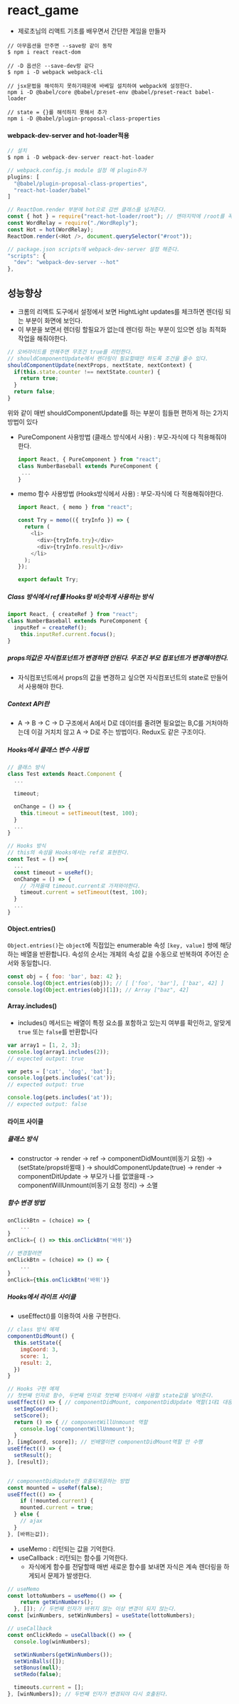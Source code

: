 # react_game

- 제로초님의 리액트 기초를 배우면서 간단한 게임을 만들자

```shell
// 아무옵션을 안주면 --save랑 같이 동작
$ npm i react react-dom

// -D 옵션은 --save-dev랑 같다
$ npm i -D webpack webpack-cli

// jsx문법을 해석하지 못하기때문에 바베일 설치하여 webpack에 설정한다.
npm i -D @babel/core @babel/preset-env @babel/preset-react babel-loader

// state = {}를 해석하지 못해서 추가
npm i -D @babel/plugin-proposal-class-properties
```

#### webpack-dev-server and hot-loader적용

```javascript
// 설치
$ npm i -D webpack-dev-server react-hot-loader

// webpack.config.js module 설정 에 plugin추가
plugins: [
  "@babel/plugin-proposal-class-properties",
  "react-hot-loader/babel"
]

// ReactDom.render 부분에 hot으로 감싼 클래스를 넘겨준다.
const { hot } = require("react-hot-loader/root"); // 맨마지막에 /root를 꼭붙여야 한다.
const WordRelay = require("./WordReply");
const Hot = hot(WordRelay);
ReactDom.render(<Hot />, document.querySelector("#root"));

// package.json scripts에 webpack-dev-server 설정 해준다.
"scripts": {
  "dev": "webpack-dev-server --hot"
},

```

## 성능향상

- 크롬의 리액트 도구에서 설정에서 보면 HightLight updates를 체크하면 렌더링 되는 부분이 화면에 보인다.
- 이 부분을 보면서 렌더링 할필요가 없는데 렌더링 하는 부분이 있으면 성능 최적화 작업을 해줘야한다.

```javascript
// 오버라이드를 안해주면 무조건 true를 리턴한다.
// shouldComponentUpdate에서 렌더링이 필요할때만 하도록 조건을 줄수 있다.
shouldComponentUpdate(nextProps, nextState, nextContext) {
  if(this.state.counter !== nextState.counter) {
    return true;
  }
  return false;
}
```

위와 같이 매번 shouldComponentUpdate를 하는 부분이 힘들편 편하게 하는 2가지 방법이 있다

- PureComponent 사용방법 (클래스 방식에서 사용) : 부모-자식에 다 적용해줘야한다.

  ```javascript
  import React, { PureComponent } from "react";
  class NumberBaseball extends PureComponent {
   ...
  }
  ```

- memo 함수 사용방법 (Hooks방식에서 사용) : 부모-자식에 다 적용해줘야한다.

  ```javascript
  import React, { memo } from "react";

  const Try = memo(({ tryInfo }) => {
    return (
      <li>
        <div>{tryInfo.try}</div>
        <div>{tryInfo.result}</div>
      </li>
    );
  });

  export default Try;
  ```

##### Class 방식에서 ref를 Hooks랑 비슷하게 사용하는 방식

```javascript
import React, { createRef } from "react";
class NumberBaseball extends PureComponent {
  inputRef = createRef();
	this.inputRef.current.focus();
}
```

##### props의값은 자식컴포넌트가 변경하면 안된다. 무조건 부모 컴포넌트가 변경해야한다.

- 자식컴포넌트에서 props의 값을 변경하고 싶으면 자식컴포넌트의 state로 만들어서 사용해야 한다.

##### Context API란

- A -> B -> C -> D 구조에서 A에서 D로 데이터를 줄려면 필요없는 B,C를 거처야하는데 이걸 거치치 않고 A -> D로 주는 방법이다. Redux도 같은 구조이다.

##### Hooks에서 클래스 변수 사용법

```javascript
// 클래스 방식
class Test extends React.Component {
  ...

  timeout;

  onChange = () => {
    this.timeout = setTimeout(test, 100);
  }
  ...
}

// Hooks 방식
// this의 속성을 Hooks에서는 ref로 표현한다.
const Test = () =>{
  ...
  const timeout = useRef();
  onChange = () => {
    // 가져올때 timeout.current로 가져와야한다.
    timeout.current = setTimeout(test, 100);
  }
  ...
}
```



#### Object.entries()

`Object.entries()`는 `object`에 직접있는 enumerable 속성 `[key, value]` 쌍에 해당하는 배열을 반환합니다. 속성의 순서는 개체의 속성 값을 수동으로 반복하여 주어진 순서와 동일합니다.

```javascript
const obj = { foo: 'bar', baz: 42 };
console.log(Object.entries(obj)); // [ ['foo', 'bar'], ['baz', 42] ]
console.log(Object.entries(obj)[1]); // Array ["baz", 42]
```



#### Array.**includes()**

- includes() 메서드는 배열이 특정 요소를 포함하고 있는지 여부를 확인하고, 알맞게 `true` 또는 `false`를 반환합니다

```javascript
var array1 = [1, 2, 3];
console.log(array1.includes(2));
// expected output: true

var pets = ['cat', 'dog', 'bat'];
console.log(pets.includes('cat'));
// expected output: true

console.log(pets.includes('at'));
// expected output: false
```



#### 라이프 사이클

##### 클래스 방식

- constructor -> render -> ref -> componentDidMount(비동기 요청)  -> (setState/props바뀔때 ) -> shouldComponentUpdate(true) -> render -> componentDitUpdate -> 부모가 나를 없앴을때 -> componentWillUnmount(비동기 요청 정리) -> 소멸

##### 함수 변경 방법 

```javascript
onClickBtn = (choice) => {
	... 
}
onClick={ () => this.onClickBtn('바위')}

// 변경할려면 
onClickBtn = (choice) => () => {
	... 
}
onClick={this.onClickBtn('바위')}
```

##### Hooks에서 라이프 사이클
- useEffect()를 이용하여 사용 구현한다. 

```javascript
// class 방식 예제
componentDidMount() {
  this.setState({
    imgCoord: 3,
    score: 1,
    result: 2,
  })
}

// Hooks 구현 예제
// 첫번째 인자로 함수, 두번째 인자로 첫번째 인자에서 사용할 state값을 넣어준다.
useEffect(() => { // componentDidMount, componentDidUpdate 역할(1대1 대응은 아님)
  setImgCoord();
  setScore();
  return () => { // componentWillUnmount 역할
    console.log('componentWillUnmount');
  }
}, [imgCoord, score]); // 빈배열이면 componentDidMount역할 만 수행
useEffect(() => {
  setResult();
}, [result]);


// componentDidUpdate만 호출되게끔하는 방법
const mounted = useRef(false);
useEffect(() => {
	if (!mounted.current) {
  	mounted.current = true;
  } else {
  	// ajax
  }
}, [바뀌는값]);
```

- useMemo : 리턴되는 값을 기억한다.
- useCallback : 리턴되는 함수를 기억한다. 
  - 자식에게 함수를 전달할때 매번 새로운 함수를 보내면 자식은 계속 렌더링을 하게되서 문제가 발생한다.

```javascript
// useMemo
const lottoNumbers = useMemo(() => {
    return getWinNumbers();
  }, []); // 두번째 인자가 바뀌지 않는 이상 변경이 되지 않는다.
const [winNumbers, setWinNumbers] = useState(lottoNumbers);

// useCallback
const onClickRedo = useCallback(() => {
  console.log(winNumbers);

  setWinNumbers(getWinNumbers());
  setWinBalls([]);
  setBonus(null);
  setRedo(false);

  timeouts.current = [];
}, [winNumbers]); // 두번째 인자가 변경되야 다시 호출된다.
```

